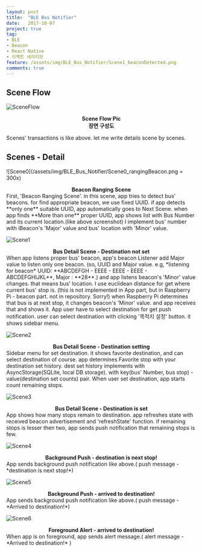 ```yaml
---
layout: post
title:  "BLE Bus Notifier"
date:   2017-10-07
project: true
tag:
- BLE
- Beacon
- React Native
- 리액트 네이티브
feature: /assets/img/BLE_Bus_Notifier/Scene1_beaconDetected.png
comments: true
---
```

## Scene Flow
![SceneFlow](/assets/img/BLE_Bus_Notifier/SceneFlow.png)    

<center><b>Scene Flow Pic</b></center>
<center><b>장면 구성도</b></center>

Scenes' transactions is like above. let me write details scene by scenes.

## Scenes - Detail
 ![Scene0](/assets/img/BLE_Bus_Notifier/Scene0_rangingBeacon.png = 300x)
 <center><b>Beacon Ranging Scene</b></center>
 First, 'Beacon Ranging Scene'. in this scene, app tries to detect bus' beacons. for find appropriate beacon, we use fixed UUID. if app detects **only one** suitable UUID, app automatically goes to Next Scene. when app finds **More than one** proper UUID, app shows list with Bus Number and its current location.(like above screenshot) I implement bus' number with iBeacon's 'Major' value and bus' location with 'Minor' value.

 ![Scene1](/assets/img/BLE_Bus_Notifier/Scene1_beaconDetected.png)
 <center><b>Bus Detail Scene - Destination not set</b></center>
 When app listens proper bus' beacon, app's beacon Listener add Major value to listen only one beacon. (so, UUID and Major value. e.g, *listening for beacon* UUID: **ABCDEFGH - EEEE - EEEE - EEEE - ABCDEFGHIJKL**, Major : **28**.) and app listens beacon's 'Minor' value changes. that means bus' location. I use euclidean distance for get where current bus' stop is. (this is not implemented in App part, but in Raspberry Pi - beacon part. not in repository. Sorry!) when Raspberry Pi determines that bus is at next stop, it changes beacon's 'Minor' value. and app receives that and shows it.
 App user have to select destination for get push notification. user can select destination with clicking '목적지 설정' button. it shows sidebar menu.

 ![Scene2](/assets/img/BLE_Bus_Notifier/Scene2_destinationSetting.png)
 <center><b>Bus Detail Scene - Destination setting</b></center>
 Sidebar menu for set destination. it shows favorite destination, and can select destination of course. app determines Favorite stop with your destination set history. dest set history implements with AsyncStorage(SQLite, local DB storage). with key(bus' Number, bus stop) - value(destination set counts) pair. When user set destination, app starts count remaining stops.

 ![Scene3](/assets/img/BLE_Bus_Notifier/Scene3_destinationIsSet.png)
 <center><b>Bus Detail Scene - Destination is set</b></center>
 App shows how many stops remain to destination. app refreshes state with received beacon advertisement and 'refreshState' function. if remaining stops is lesser then two, app sends push notification that remaining stops is few.

 ![Scene4](/assets/img/BLE_Bus_Notifier/Scene4_BackgroundPush1.png)
 <center><b>Background Push - destination is next stop!</b></center>
 App sends background push notification like above.( push message - *destination is next stop!*)

 ![Scene5](/assets/img/BLE_Bus_Notifier/Scene5_BackgroundPush_arrived.png)
  <center><b>Background Push - arrived to destination!</b></center>
App sends background push notification like above.( push message - *Arrived to destination!*)

![Scene6](/assets/img/BLE_Bus_Notifier/Scene6_ForegroundAlert.png)
 <center><b>Foreground Alert - arrived to destination!</b></center>
 When app is on foreground, app sends alert message.( alert message - *Arrived to destination!* )
